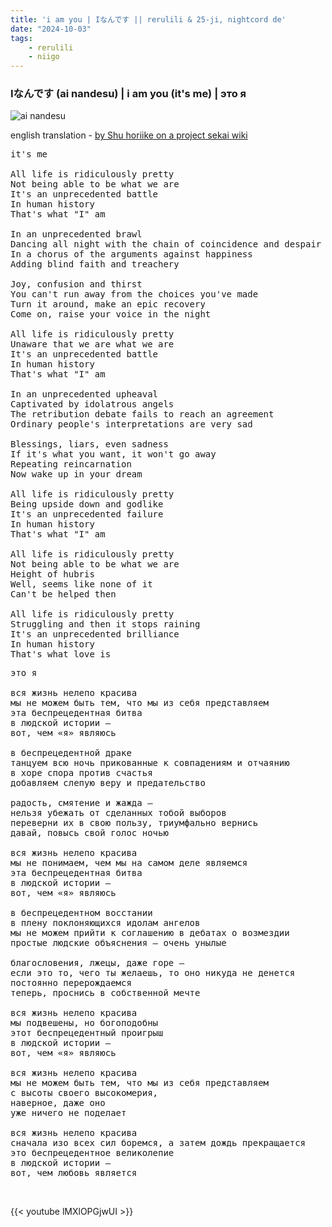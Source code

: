 ```yaml
---
title: 'i am you | Iなんです || rerulili & 25-ji, nightcord de'
date: "2024-10-03"
tags:
    - rerulili
    - niigo
---
```


### Iなんです (ai nandesu) | i am you (it's me) | это я

![ai nandesu](images/niigo/songs/I_Nandesu_Game_Cover.heic)

english translation - [by Shu horiike on a project sekai wiki](https://projectsekai.fandom.com/wiki/I_Nandesu)

<pre id="column1">
it's me

All life is ridiculously pretty
Not being able to be what we are
It's an unprecedented battle
In human history
That's what "I" am

In an unprecedented brawl
Dancing all night with the chain of coincidence and despair
In a chorus of the arguments against happiness
Adding blind faith and treachery

Joy, confusion and thirst
You can't run away from the choices you've made
Turn it around, make an epic recovery
Come on, raise your voice in the night

All life is ridiculously pretty
Unaware that we are what we are
It's an unprecedented battle
In human history
That's what "I" am

In an unprecedented upheaval
Captivated by idolatrous angels
The retribution debate fails to reach an agreement
Ordinary people's interpretations are very sad

Blessings, liars, even sadness
If it's what you want, it won't go away
Repeating reincarnation
Now wake up in your dream

All life is ridiculously pretty
Being upside down and godlike
It's an unprecedented failure
In human history
That's what "I" am

All life is ridiculously pretty
Not being able to be what we are
Height of hubris
Well, seems like none of it
Can't be helped then

All life is ridiculously pretty
Struggling and then it stops raining
It's an unprecedented brilliance
In human history
That's what love is
</pre>

<pre id="column2">
это я

вся жизнь нелепо красива
мы не можем быть тем, что мы из себя представляем
эта беспрецедентная битва
в людской истории —
вот, чем «я» являюсь

в беспрецедентной драке
танцуем всю ночь прикованные к совпадениям и отчаянию
в хоре спора против счастья
добавляем слепую веру и предательство 

радость, смятение и жажда –
нельзя убежать от сделанных тобой выборов
переверни их в свою пользу, триумфально вернись
давай, повысь свой голос ночью

вся жизнь нелепо красива
мы не понимаем, чем мы на самом деле являемся
эта беспрецедентная битва
в людской истории —
вот, чем «я» являюсь

в беспрецедентном восстании
в плену поклоняющихся идолам ангелов
мы не можем прийти к соглашению в дебатах о возмездии
простые людские объяснения – очень унылые

благословения, лжецы, даже горе – 
если это то, чего ты желаешь, то оно никуда не денется
постоянно перерождаемся
теперь, проснись в собственной мечте

вся жизнь нелепо красива
мы подвешены, но богоподобны
этот беспрецедентный проигрыш
в людской истории —
вот, чем «я» являюсь

вся жизнь нелепо красива
мы не можем быть тем, что мы из себя представляем
с высоты своего высокомерия,
наверное, даже оно
уже ничего не поделает

вся жизнь нелепо красива
сначала изо всех сил боремся, а затем дождь прекращается
это беспрецедентное великолепие
в людской истории —
вот, чем любовь является
</pre>

<br>

{{< youtube lMXlOPGjwUI >}}